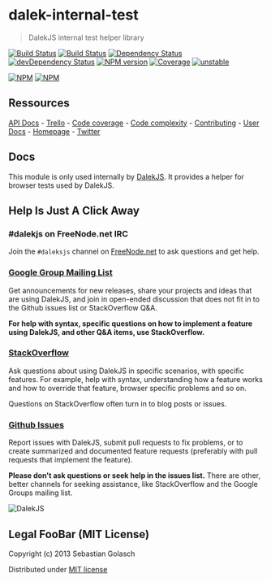 dalek-internal-test
===================

> DalekJS internal test helper library

[![Build Status](https://travis-ci.org/dalekjs/dalek-internal-test.png)](https://travis-ci.org/dalekjs/dalek-internal-test)
[![Build Status](https://drone.io/github.com/dalekjs/dalek-internal-test/status.png)](https://drone.io/github.com/dalekjs/dalek-internal-test/latest)
[![Dependency Status](https://david-dm.org/dalekjs/dalek-internal-test.png)](https://david-dm.org/dalekjs/dalek-internal-test)
[![devDependency Status](https://david-dm.org/dalekjs/dalek-internal-test/dev-status.png)](https://david-dm.org/dalekjs/dalek-internal-test#info=devDependencies)
[![NPM version](https://badge.fury.io/js/dalek-internal-test.png)](http://badge.fury.io/js/dalek-internal-test)
[![Coverage](http://dalekjs.com/package/dalek-internal-test/master/coverage/coverage.png)](http://dalekjs.com/package/dalek-internal-test/master/coverage/index.html)
[![unstable](https://rawgithub.com/hughsk/stability-badges/master/dist/unstable.svg)](http://github.com/hughsk/stability-badges)

[![NPM](https://nodei.co/npm/dalek-internal-test.png)](https://nodei.co/npm/dalek-internal-test/)
[![NPM](https://nodei.co/npm-dl/dalek-internal-test.png)](https://nodei.co/npm/dalek-internal-test/)

## Ressources

[API Docs](http://dalekjs.com/package/dalek-internal-test/master/api/index.html) -
[Trello](https://trello.com/b/0tVr3clr/dalek-internal-test) -
[Code coverage](http://dalekjs.com/package/dalek-internal-test/master/coverage/index.html) -
[Code complexity](http://dalekjs.com/package/dalek-internal-test/master/complexity/index.html) -
[Contributing](https://github.com/dalekjs/dalek-internal-test/blob/master/CONTRIBUTING.md) -
[User Docs](http://dalekjs.com/docs/master/test.html) -
[Homepage](http://dalekjs.com) -
[Twitter](http://twitter.com/dalekjs)

## Docs

This module is only used internally by [DalekJS](//github.com/dalekjs/dalek).
It provides a helper for browser tests used by DalekJS.

## Help Is Just A Click Away

### #dalekjs on FreeNode.net IRC

Join the `#daleksjs` channel on [FreeNode.net](http://freenode.net) to ask questions and get help.

### [Google Group Mailing List](https://groups.google.com/forum/#!forum/dalekjs)

Get announcements for new releases, share your projects and ideas that are
using DalekJS, and join in open-ended discussion that does not fit in
to the Github issues list or StackOverflow Q&A.

**For help with syntax, specific questions on how to implement a feature
using DalekJS, and other Q&A items, use StackOverflow.**

### [StackOverflow](http://stackoverflow.com/questions/tagged/dalekjs)

Ask questions about using DalekJS in specific scenarios, with
specific features. For example, help with syntax, understanding how a feature works and
how to override that feature, browser specific problems and so on.

Questions on StackOverflow often turn in to blog posts or issues.

### [Github Issues](//github.com/dalekjs/dalek-internal-test/issues)

Report issues with DalekJS, submit pull requests to fix problems, or to
create summarized and documented feature requests (preferably with pull
requests that implement the feature).

**Please don't ask questions or seek help in the issues list.** There are
other, better channels for seeking assistance, like StackOverflow and the
Google Groups mailing list.

![DalekJS](https://raw.github.com/dalekjs/dalekjs.com/master/img/logo.png)

## Legal FooBar (MIT License)

Copyright (c) 2013 Sebastian Golasch

Distributed under [MIT license](https://github.com/dalekjs/dalek-internal-test/blob/master/LICENSE-MIT)

